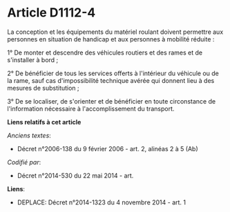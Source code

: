 # Article D1112-4

La conception et les équipements du matériel roulant doivent permettre aux personnes en situation de handicap et aux
personnes à mobilité réduite :

1° De monter et descendre des véhicules routiers et des rames et de s'installer à bord ;

2° De bénéficier de tous les services offerts à l'intérieur du véhicule ou de la rame, sauf cas d'impossibilité technique
avérée qui donnent lieu à des mesures de substitution ;

3° De se localiser, de s'orienter et de bénéficier en toute circonstance de l'information nécessaire à l'accomplissement du
transport.

**Liens relatifs à cet article**

_Anciens textes_:

  - Décret n°2006-138 du 9 février 2006 - art. 2, alinéas 2 à 5 (Ab)

_Codifié par_:

  - Décret n°2014-530 du 22 mai 2014 - art.

**Liens**:

  - DEPLACE: Décret n°2014-1323 du 4 novembre 2014 - art. 1

